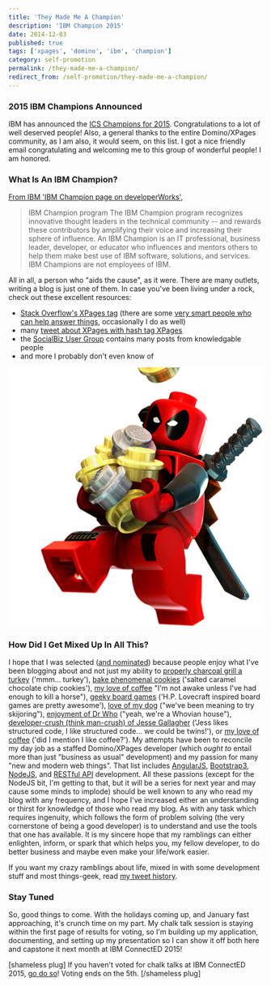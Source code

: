 ```yaml
---
title: 'They Made Me A Champion'
description: 'IBM Champion 2015'
date: 2014-12-03
published: true
tags: ['xpages', 'domino', 'ibm', 'champion']
category: self-promotion
permalink: /they-made-me-a-champion/
redirect_from: /self-promotion/they-made-me-a-champion/
---
```


### 2015 IBM Champions Announced

IBM has announced the [ICS Champions for 2015](https://www.ibm.com/developerworks/community/blogs/ibmchampion/entry/announcing_the_2015_class_of_ibm_champions_for_ics). Congratulations to a lot of well deserved people! Also, a general thanks to the entire Domino/XPages community, as I am also, it would seem, on this list. I got a nice friendly email congratulating and welcoming me to this group of wonderful people! I am honored.

### What Is An IBM Champion?

[From IBM 'IBM Champion page on developerWorks'](https://www.ibm.com/developerworks/champion/),

> IBM Champion program
> The IBM Champion program recognizes innovative thought leaders in the technical community -- and rewards these contributors by amplifying their voice and increasing their sphere of influence. An IBM Champion is an IT professional, business leader, developer, or educator who influences and mentors others to help them make best use of IBM software, solutions, and services.
> IBM Champions are not employees of IBM.

All in all, a person who "aids the cause", as it were. There are many outlets, writing a blog is just one of them. In case you've been living under a rock, check out these excellent resources:

- [Stack Overflow's XPages tag](https://stackoverflow.com/questions/tagged/xpages) (there are some [very smart people who can help answer things](https://stackoverflow.com/tags/xpages/topusers), occasionally I do as well)
- many [tweet about XPages with hash tag XPages](https://twitter.com/hashtag/XPages?src=hash)
- the [SocialBiz User Group](https://www.socialbizug.org/) contains many posts from knowledgable people
- and more I probably don't even know of

![I want it all](./images/Dpool_loot.png)

### How Did I Get Mixed Up In All This?

I hope that I was selected ([and nominated](https://www.notesx.net/hp.nsf/blogpost.xsp?documentId=C42)) because people enjoy what I've been blogging about and not just my ability to [properly charcoal grill a turkey](https://twitter.com/edm00se/status/538049287180288000) ('mmm... turkey'), [bake phenomenal cookies](https://twitter.com/edm00se/status/536307604310720512) ('salted caramel chocolate chip cookies'), [my love of coffee](https://twitter.com/edm00se/status/522804723045658625) "I'm not awake unless I've had enough to kill a horse"), [geeky board games](https://twitter.com/edm00se/status/529851534453260288) ('H.P. Lovecraft inspired board games are pretty awesome'), [love of my dog](//twitter.com/edm00se/status/506969729949761536) ("we've been meaning to try skijoring"), [enjoyment of Dr Who](//twitter.com/Cakes_Comics/status/503262170373976064) ("yeah, we're a Whovian house"), [developer-crush (think man-crush) of Jesse Gallagher](https://twitter.com/edm00se/status/505414368411275264) ('Jess likes structured code, I like structured code... we could be twins!'), or [my love of coffee](https://twitter.com/edm00se/status/478348719256256512) ('did I mention I like coffee?'). My attempts have been to reconcile my day job as a staffed Domino/XPages developer (which _ought to_ entail more than just "business as usual" development) and my passion for many "new and modern web things". That list includes [AngularJS](https://angularjs.org), [Bootstrap3](https://getbootstrap.com/), [NodeJS](https://nodejs.org/), and [RESTful API](https://en.wikipedia.org/w/index.php?title=RESTful_API) development. All these passions (except for the NodeJS bit, I'm getting to that, but it will be a series for next year and may cause some minds to implode) should be well known to any who read my blog with any frequency, and I hope I've increased either an understanding or thirst for knowledge of those who read my blog. As with any task which requires ingenuity, which follows the form of problem solving (the very cornerstone of being a good developer) is to understand and use the tools that one has available. It is my sincere hope that my ramblings can either enlighten, inform, or spark that which helps you, my fellow developer, to do better business and maybe even make your life/work easier.

If you want my crazy ramblings about life, mixed in with some development stuff and most things-geek, read [my tweet history](https://twitter.com/edm00se).

### Stay Tuned

So, good things to come. With the holidays coming up, and January fast approaching, it's crunch time on my part. My chalk talk session is staying within the first page of results for voting, so I'm building up my application, documenting, and setting up my presentation so I can show it off both here and capstone it next month at IBM ConnectED 2015!

[shameless plug]
If you haven't voted for chalk talks at IBM ConnectED 2015, [go do so](https://www.socialbizug.org/blogs/a4596d81-d98b-42e7-b4de-ac2d59d1ff01/)! Voting ends on the 5th.
[/shameless plug]
